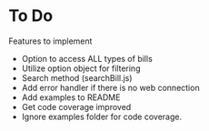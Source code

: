 # To Do
Features to implement

* Option to access ALL types of bills
* Utilize option object for filtering
* Search method (searchBill.js)
* Add error handler if there is no web connection
* Add examples to README
* Get code coverage improved
* Ignore examples folder for code coverage.
